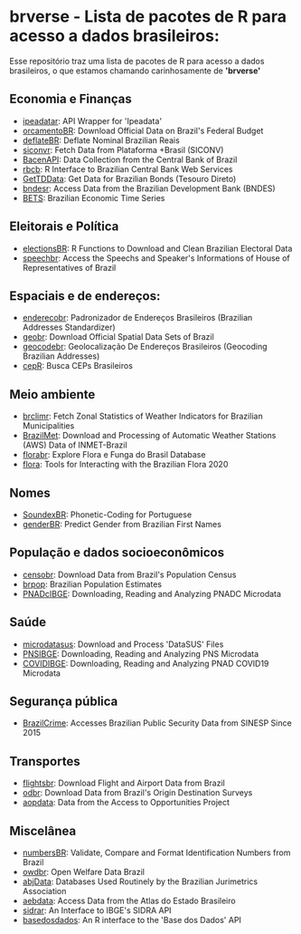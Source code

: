 # brverse - Lista de pacotes de R para acesso a dados brasileiros: 

Esse repositório traz uma lista de pacotes de R para acesso a dados brasileiros, o que estamos chamando carinhosamente de **'brverse'**


## Economia e Finanças

- [ipeadatar](https://CRAN.R-project.org/package=ipeadatar): API Wrapper for 'Ipeadata'
- [orcamentoBR](https://CRAN.R-project.org/package=orcamentoBR): Download Official Data on Brazil's Federal Budget
- [deflateBR](https://github.com/meirelesff/deflatebr/): Deflate Nominal Brazilian Reais
- [siconvr](https://CRAN.R-project.org/package=siconvr): Fetch Data from Plataforma +Brasil (SICONV)
- [BacenAPI](https://CRAN.R-project.org/package=BacenAPI): Data Collection from the Central Bank of Brazil
- [rbcb](https://wilsonfreitas.github.io/rbcb/): R Interface to Brazilian Central Bank Web Services
- [GetTDData](https://msperlin.github.io/GetTDData/): Get Data for Brazilian Bonds (Tesouro Direto)
- [bndesr](https://CRAN.R-project.org/package=bndesr): Access Data from the Brazilian Development Bank (BNDES)
- [BETS](https://CRAN.R-project.org/package=BETS): Brazilian Economic Time Series

  
## Eleitorais e Política

- [electionsBR](https://electionsbr.com/novo/): R Functions to Download and Clean Brazilian Electoral Data
- [speechbr](https://CRAN.R-project.org/package=speechbr): Access the Speechs and Speaker's Informations of House of Representatives of Brazil


## Espaciais e de endereços:

- [enderecobr](https://ipeagit.github.io/enderecobr): Padronizador de Endereços Brasileiros (Brazilian Addresses Standardizer)
- [geobr](https://ipeagit.github.io/geobr): Download Official Spatial Data Sets of Brazil
- [geocodebr](https://ipeagit.github.io/geocodebr): Geolocalização De Endereços Brasileiros (Geocoding Brazilian Addresses)
- [cepR](https://CRAN.R-project.org/package=cepR): Busca CEPs Brasileiros


## Meio ambiente

- [brclimr](https://rfsaldanha.github.io/brclimr/): Fetch Zonal Statistics of Weather Indicators for Brazilian Municipalities
- [BrazilMet](https://CRAN.R-project.org/package=BrazilMet): Download and Processing of Automatic Weather Stations (AWS) Data of INMET-Brazil
- [florabr](https://wevertonbio.github.io/florabr/): Explore Flora e Funga do Brasil Database
- [flora](https://CRAN.R-project.org/package=flora): Tools for Interacting with the Brazilian Flora 2020


## Nomes

- [SoundexBR](https://CRAN.R-project.org/package=SoundexBR): Phonetic-Coding for Portuguese
- [genderBR](https://CRAN.R-project.org/package=genderBR): Predict Gender from Brazilian First Names


## População e dados socioeconômicos

- [censobr](https://ipeagit.github.io/censobr): Download Data from Brazil's Population Census
- [brpop](https://rfsaldanha.github.io/brpop/): Brazilian Population Estimates
- [PNADcIBGE](https://CRAN.R-project.org/package=PNADcIBGE): Downloading, Reading and Analyzing PNADC Microdata


## Saúde

- [microdatasus](https://rfsaldanha.github.io/microdatasus/): Download and Process 'DataSUS' Files
- [PNSIBGE](https://CRAN.R-project.org/package=PNSIBGE): Downloading, Reading and Analyzing PNS Microdata
- [COVIDIBGE](https://CRAN.R-project.org/package=COVIDIBGE): Downloading, Reading and Analyzing PNAD COVID19 Microdata


## Segurança pública

- [BrazilCrime](https://CRAN.R-project.org/package=BrazilCrime): Accesses Brazilian Public Security Data from SINESP Since 2015


## Transportes

- [flightsbr](https://ipeagit.github.io/flightsbr): Download Flight and Airport Data from Brazil
- [odbr](https://hsvab.github.io/odbr/): Download Data from Brazil's Origin Destination Surveys
- [aopdata](https://ipeagit.github.io/aopdata): Data from the Access to Opportunities Project


## Miscelânea

- [numbersBR](https://CRAN.R-project.org/package=numbersBR): Validate, Compare and Format Identification Numbers from Brazil
- [owdbr](https://CRAN.R-project.org/package=owdbr): Open Welfare Data Brazil
- [abjData](https://abjur.github.io/abjData/): Databases Used Routinely by the Brazilian Jurimetrics Association
- [aebdata](https://ipea.github.io/aebdata/): Access Data from the Atlas do Estado Brasileiro
- [sidrar](https://CRAN.R-project.org/package=sidrar): An Interface to IBGE's SIDRA API
- [basedosdados](https://cran.r-project.org/web/packages/basedosdados/index.html): An R interface to the 'Base dos Dados' API

